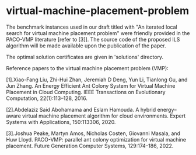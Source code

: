 # virtual-machine-placement-problem

The benchmark instances used in our draft titled with "An iterated local search for virtual machine placement problem" were friendly provided in the PACO-VMP literature [refer to [3]]. The source code of the proposed ILS algorithm will be made available upon the publication of the paper.

The optimal solution certificates are given in 'solutions' directory.

Reference papers to the virtual machine placement problem (VMP):

[1].Xiao-Fang Liu, Zhi-Hui Zhan, Jeremiah D Deng, Yun Li, Tianlong Gu, and Jun Zhang. An Energy Efficient Ant Colony System for Virtual Machine Placement in Cloud Computing.
IEEE Transactions on Evolutionary Computation, 22(1):113–128, 2016.

[2].Abdelaziz Said Abohamama and Eslam Hamouda. A hybrid energy–aware virtual machine placement algorithm for cloud environments. Expert Systems with Applications, 150:113306, 2020.

[3].Joshua Peake, Martyn Amos, Nicholas Costen, Giovanni Masala, and Huw Lloyd. PACO-VMP: parallel ant colony optimization for virtual machine placement. Future Generation Computer Systems, 129:174–186, 2022.


